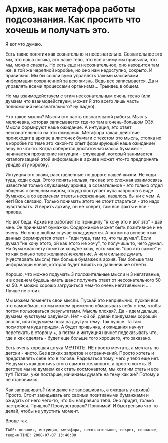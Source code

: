 # Архив, как метафора работы подсознания. Как просить что хочешь и получать это.

Я вот что думаю.

Есть такие понятия как сознательно и несознательно. Сознательное это мы, это наша 
логика, это наше тело, это все к чему мы привыкли, это мы, можно сказать. Но есть 
еще и несознательное, оно находится там же, в той же черепной коробке, но оно нам 
недоступно, сокрыто. И правильно. Мы бы сошли сума управлять такими массивами 
информации сохраненной за всю жизнь. Ведь все записывается. Да и управлять всеми 
процессами организма... Трындец в общем.

Но мы взаимодействуем с этим несознательным очень тесно (или думаем что взаимодействуем, 
может Я это всего лишь часть полномочий несознательного? ну ладно).

Что такое мысли? Мысли это часть сознательной работы. Мысль мелочевка, которая 
записывается где-то там в очень-большом ОЗУ. Мысли формируют наше ожидание. 
А интуиция, это ответ несознательного на эти ожидания. Метафора такая: действие 
происходит в архиве а листочек бумаги с текстом это мысль, стопка их в коробке по 
теме это какой-то опыт формирующий наше ожидание/веру во что-то. Когда соберется 
достаточная масса бумажек - начинается проявление интуиции - служащий, который 
занимается каталогизацией этой информации в архиве может что-то предпринять увидев 
эту коробку.

Интуиция это знаки, расставленные по дороге нашей жизни. Не ходи туда, ходи сюда. 
Этого понять нельзя, так как это сложная взаимосвязь известная только служащему 
архива, а сознательное - это только отдел общения с внешним миром, откуда поступает 
купа запросов в виде бумажек, а со временем ответы несвязанные, казалось бы ни с чем. 
А нет! Все связано. Только понимать этого не стоит стараться - это надо чувствовать. 
И верить архиву, он не соврет, там все факты и все - правда.

Но вот беда. Архив не работает по принципу "я хочу это и вот это" - дай мне. Он 
принимает бумажки. Содержимое может быть позитивное и не очень. Но оно в любом 
случае складируется. А потом на основе этих данных формируется ответ - "иди туда, 
там то, что ты думал". Если думал "не хочу этого, ой как этого не хочу", то получишь 
то, чего думал. На бумажках нету пометки хочу/не хочу, есть мысль "про это самое" и 
то как сильно твое желание/нежелание. А чем сильнее думать (чувствовать мысль) тем 
больше бумажек в архив. Тем больше там информации новой, которая будет влиять на 
дальнейшие ответы.

Хорошо, что можно подумать 3 положительные мысли и 3 негативные, и в среднем будешь 
иметь шанс получить ответ от несознательного 50 на 50. А можно хорошо загрузиться 
чем-то очень негативным и .... Лучше не стоит.

Мы можем поменять свои мысли. Пускай это непривычно, пускай все это самообман, но мы 
можем временно обманывать себя с тем, чтобы потом пользоваться результатами. Мысль 
плохая?. Да - идем дальше, думаем чувствуем радуемся. Нет - ой ой, давай придумаем 
хороший аналог, или подумаем пока на другую тему. Так лучше. Та там посмотрим куда 
придем. А будет привычка, и ожидания начнут перетекать в сторону +, а потом и интуиция 
начнет подсказывать что, где и как сделать - будет еще больше того хорошего, что заказано.

Есть очень хорошая штука МЕЧТАТЬ. НЕ просто мечтать, а мечтать по детски - чисто. Без 
всяких запретов и ограничений. Просто хотеть и представлять себе это в голове. Радоваться 
тому, чего у тебя еще нет. Не думать как достичь этого самого желанного, а просто хотеть. 
В детстве мы не думаем как стать космонавтом, мы хоти им стать и все тут! Потом, уже 
постарше, начинаем думать на тему как же? Потому и не становимся.

Как запрашивать? (или даже не запрашивать, а ожидать у архива) Просто. Стоит закидывать 
его своими позитивными бумажками и ожидать от него чего-то, что бы направило тебя. Оно 
придет, только настройся. Пришло? Прочувствовал? Принимай! И быстренько что-то делай, 
чтобы не упустить момент.

Вроде так.

`TAGS: желания, интуиция, метафора, несознательное, секрет, сознание, теория`
`TIME: 2008-07-07 13:40:00`